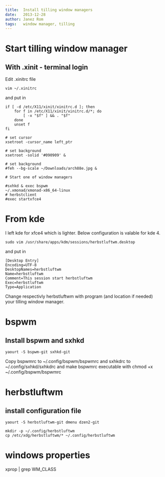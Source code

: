 ```yaml
---
title:  Install tilling window managers
date:   2013-12-28
author: Janez Rom
tags:   window manager, tilling
---
```


# Start tilling window manager

## With .xinit - terminal login

Edit .xinitrc file

    vim ~/.xinitrc

and put in

    if [ -d /etc/X11/xinit/xinitrc.d ]; then
        for f in /etc/X11/xinit/xinitrc.d/*; do
            [ -x "$f" ] && . "$f"
        done
        unset f
    fi

    # set cursor
    xsetroot -cursor_name left_ptr

    # set background
    xsetroot -solid '#090909' &

    # set background
    #feh --bg-scale ~/Downloads/arch88e.jpg &

    # Start one of window managers

    #sxhkd & exec bspwm
    ~/.xmonad/xmonad-x86_64-linux
    # herbstclient
    #exec startxfce4

# From kde

I left kde for xfce4 which is lighter. Below configuration is valable for kde 4.

    sudo vim /usr/share/apps/kdm/sessions/herbstluftwm.desktop

and put in

    [Desktop Entry]
    Encoding=UTF-8
    DesktopNames=herbstluftwm
    Name=herbstluftwm
    Comment=This session start herbstluftwm
    Exec=herbstluftwm
    Type=Application

Change respectivly herbstluftwm with program (and location if needed) your tilling window manager.

# bspwm

## Install bspwm and sxhkd

    yaourt -S bspwm-git sxhkd-git

Copy bspwmrc to ~/.config/bspwm/bspwmrc and sxhkdrc to ~/.config/sxhkd/sxhkdrc and make bspwmrc executable with chmod +x ~/.config/bspwm/bspwmrc

# herbstluftwm

## install configuration file

    yaourt -S herbstluftwm-git dmenu dzen2-git

    mkdir -p ~/.config/herbstluftwm
    cp /etc/xdg/herbstluftwm/* ~/.config/herbstluftwm

# windows properties

xprop | grep WM_CLASS

